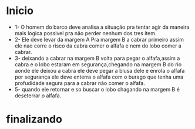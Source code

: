 # Inicio
- 1- O homem do barco deve analisa a situação pra tentar agir da maneira mais logica possivel pra não perder nenhum dos tres item.
- 2- Ele deve levar da margem A Pra margem B a cabrar primeiro assim ele nao corre o risco da cabra comer o alfafa e nem do lobo comer a cabrar.
- 3- deixando a cabrar na margem B volta para pegar o alfafa,assim a cabra e o lobo estaram em segurança,chegando na margem B do rio aonde ele deixou a cabra ele deve pegar a blusa dele e enrola o alfafa por segurança ele deve enterra o alfafa com o burago que tenha uma profudidade segura para a cabrar não comer o alfafa. 
- 5- quando ele retornar e so buscar o lobo chagando na margem B é deseterrar o alfafa.
# finalizando
